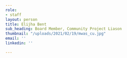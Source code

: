 ```yaml
---
role:
- staff
layout: person
title: Elijha Bent
sub_heading: Board Member, Community Project Liason
thumbnail: "/uploads/2021/02/19/mwas_cu.jpg"
email: ''
linkedin: ''

---
```

